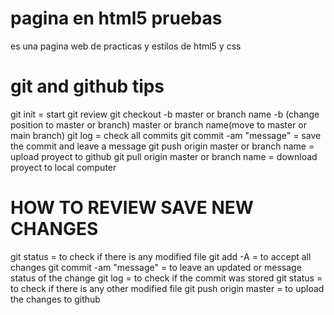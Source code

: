 # pagina en html5 pruebas
es una pagina web de practicas y estilos de html5 y css
# git and github tips
git init = start git review
git checkout -b master or branch name 
    -b (change position to master or branch) 
    master or branch name(move to master or main branch)
git log = check all commits
git commit -am "message" = save the commit and leave a message
git push origin master or branch name = upload proyect to github
git pull origin master or branch name = download proyect to local computer
# HOW TO REVIEW SAVE NEW CHANGES
git status = to check if there is any modified file
git add -A = to accept all changes
git commit -am "message" = to leave an updated or message status of the change
git log = to check if the commit was stored
git status = to check if there is any other modified file
git push origin master = to upload the changes to github